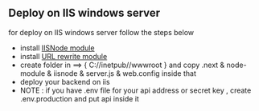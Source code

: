 ## Deploy on IIS windows server 

for deploy on IIS windows server follow the steps below

- install [IISNode module](https://github.com/azure/iisnode/wiki/iisnode-releases) 
- install [URL rewrite module](https://www.iis.net/downloads/microsoft/url-rewrite)
- create folder in ==> { C://inetpub//wwwroot } and copy .next & node-module & iisnode & server.js & web.config inside that
- deploy your backend on iis 
- NOTE : if you have .env file for your api address or secret key , create .env.production and put api inside it